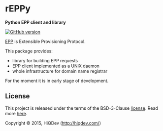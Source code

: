 rEPPy
=====

**Python EPP client and library**

[![GitHub version](https://badge.fury.io/gh/hiqdev%2Freppy.svg)](https://badge.fury.io/gh/hiqdev%2Freppy)

[EPP](https://en.wikipedia.org/wiki/Extensible_Provisioning_Protocol) is Extensible Provisioning Protocol.

This package provides:
- library for building EPP requests
- EPP client implemented as a UNIX daemon
- whole infrastructure for domain name registrar

For the moment it is in early stage of development.

## License

This project is released under the terms of the BSD-3-Clause [license](LICENSE).
Read more [here](http://choosealicense.com/licenses/bsd-3-clause).

Copyright © 2015, HiQDev (http://hiqdev.com/)
